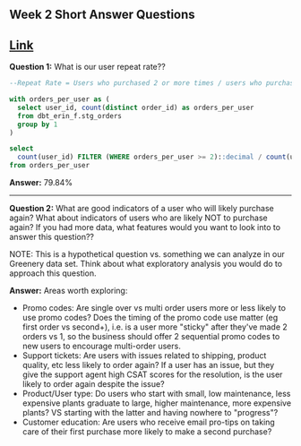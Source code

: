 ## Week 2 Short Answer Questions
[Link](https://corise.com/course/analytics-engineering-with-dbt/week/contentweek_ckzmtktge010v147nf80ra029/module/module_ckzo7otb30074148r4kbe0y7q)
---
**Question 1:** What is our user repeat rate??


```sql
--Repeat Rate = Users who purchased 2 or more times / users who purchased

with orders_per_user as (
  select user_id, count(distinct order_id) as orders_per_user
  from dbt_erin_f.stg_orders 
  group by 1
)

select 
  count(user_id) FILTER (WHERE orders_per_user >= 2)::decimal / count(user_id)::decimal as repeat_rate
from orders_per_user
```
**Answer:** 79.84%

---

**Question 2:** What are good indicators of a user who will likely purchase again? What about indicators of users who are likely NOT to purchase again? If you had more data, what features would you want to look into to answer this question??

NOTE: This is a hypothetical question vs. something we can analyze in our Greenery data set. Think about what exploratory analysis you would do to approach this question.

**Answer:** 
Areas worth exploring:
* Promo codes: Are single over vs multi order users more or less likely to use promo codes? Does the timing of the promo code use matter (eg first order vs second+), i.e. is a user more "sticky" after they've made 2 orders vs 1, so the business should offer 2 sequential promo codes to new users to encourage multi-order users.
* Support tickets: Are users with issues related to shipping, product quality, etc less likely to order again? If a user has an issue, but they give the support agent high CSAT scores for the resolution, is the user likely to order again despite the issue?
* Product/User type: Do users who start with small, low maintenance, less expensive plants graduate to large, higher maintenance, more expensive plants? VS starting with the latter and having nowhere to "progress"?
* Customer education: Are users who receive email pro-tips on taking care of their first purchase more likely to make a second purchase?
